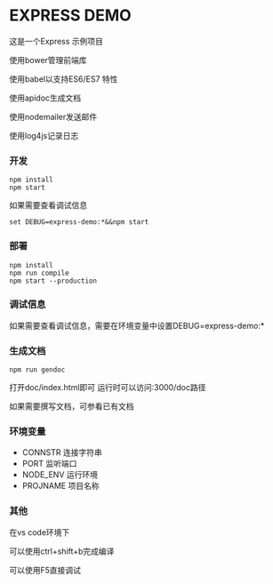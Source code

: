 # EXPRESS DEMO

这是一个Express 示例项目

使用bower管理前端库

使用babel以支持ES6/ES7 特性

使用apidoc生成文档

使用nodemailer发送邮件

使用log4js记录日志

### 开发
```
npm install
npm start
```
如果需要查看调试信息
```
set DEBUG=express-demo:*&&npm start
```

### 部署

```
npm install
npm run compile
npm start --production
```

### 调试信息

如果需要查看调试信息，需要在环境变量中设置DEBUG=express-demo:*

### 生成文档

```
npm run gendoc
```
打开doc/index.html即可
运行时可以访问:3000/doc路径

如果需要撰写文档，可参看已有文档

### 环境变量

* CONNSTR 连接字符串
* PORT 监听端口
* NODE_ENV 运行环境
* PROJNAME 项目名称

### 其他
在vs code环境下

可以使用ctrl+shift+b完成编译

可以使用F5直接调试

